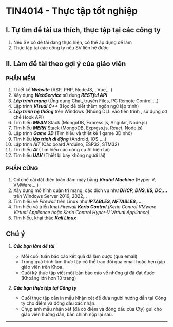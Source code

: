 
# TIN4014 - Thực tập tốt nghiệp
## I. Tự tìm đề tài ưa thích, thực tập tại các công ty

 1. Nếu SV có đề tài đang thực hiện, có thể áp dụng để làm
 2. Thực tập tại các công ty nếu SV liên hệ được
## II. Làm đề tài theo gợi ý của giáo viên
### PHẦN MỀM
 1. Thiết kế ***Website*** (ASP, PHP, NodeJS, , Vue,...)
 2. Xây dựng ***WebService*** sử dụng ***RESTful API***
 3. ***Lập trình mạng*** (Ứng dụng Chat, truyền Files, PC Remote Control,...)
 4. Lập trình ***Visual C++*** (Học để biết thêm ngôn ngữ lập trình)
 5. ***Lập trình hệ thống*** trên Windows (Nhúng DLL vào tiến trình , sử dụng cơ chế Hook API)
 6. Tìm hiểu ***MEAN*** Stack (MongoDB, Express.js, Angular, Node.js)
 7. Tìm hiểu ***MERN*** Stack (MongoDB, Express.js, React, Node.js)
 8. Lập trình ***Game 3D*** (Tìm hiểu và thiết kế 1 game 3D nhỏ)
 9. Tìm hiểu ***lập trình di động*** (Android, IOS ,...)
 10. Lập trình ***IoT*** (Các board Arduino, ESP32, STM32)
 11. Tìm hiểu ***AI*** (Tìm hiểu các công cụ AI hiện tại) 
 12. Tìm hiểu ***UAV*** (Thiết bị bay không người lái)

### PHẦN CỨNG

 1. Cơ chế cài đặt điện toán đám mây bằng ***Virutal Machine*** (Hyper-V, VMWare,...)
 2. Xây dựng mô hình quản trị mạng, các dịch vụ như ***DHCP, DNS, IIS, DC,...*** trên Windows Server 2019, 2022,..
 3. Tìm hiểu về *Firewall* trên Linux như ***IPTABLES, NFTABLES,...***
 4. Tìm hiểu và triển khai *Firewall* ***Kerio Control*** *(Kerio Control VMware Virtual Appliance hoặc Kerio Control Hyper-V Virtual Appliance)*
 5. Tìm hiểu, khai thác ***Kali Linux***

## Chú ý 

  1. ***Các bạn làm đề tài***
	 - Mỗi cuối tuần báo cáo kết quả đã làm được (qua email)
	 - Trong quá trình làm thực tập có thể trao đổi qua email hoặc hẹn gặp giáo viên trên Khoa.
	 - Cuối kỳ thực tập viết một bản báo cáo về những gì đã đạt được (Khoảng lớn hơn 10 trang) 
	 
 2. ***Các bạn thực tập tại Công ty***
	 - Cuối thực tập cần in mẫu Nhận xét để đưa người hướng dẫn tại Công ty cho điểm và đóng dấu xác nhận.
	 - Chụp ảnh mẫu nhận xét (đã có điểm và đóng dấu của Cty) gửi cho giáo viên hướng dẫn, bản chính nộp lại sau.

---
